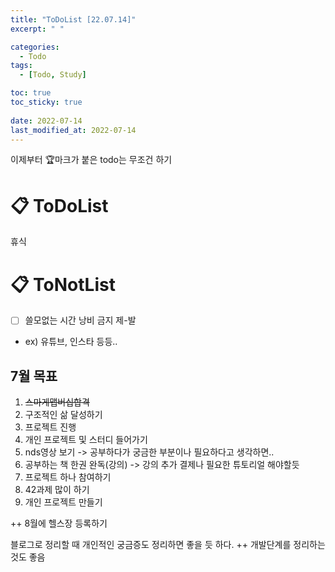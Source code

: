 ```yaml
---
title: "ToDoList [22.07.14]"
excerpt: " "

categories:
  - Todo
tags:
  - [Todo, Study]

toc: true
toc_sticky: true
 
date: 2022-07-14
last_modified_at: 2022-07-14
---
```


이제부터 🏆마크가 붙은 todo는 무조건 하기

# 📋 ToDoList  

휴식

# 📋 ToNotList  

- [ ] 쓸모없는 시간 낭비 금지 제-발
- ex) 유튜브, 인스타 등등..

## 7월 목표  

1. ~~스마게맵버십합격~~
2. 구조적인 삶 달성하기
3. 프로젝트 진행
4. 개인 프로젝트 및 스터디 들어가기
5. nds영상 보기 -> 공부하다가 궁금한 부분이나 필요하다고 생각하면..
6. 공부하는 책 한권 완독(강의) -> 강의 추가 결제나 필요한 튜토리얼 해야할듯
7. 프로젝트 하나 참여하기
8. 42과제 많이 하기
9. 개인 프로젝트 만들기

++ 8월에 헬스장 등록하기

블로그로 정리할 때 개인적인 궁금증도 정리하면 좋을 듯 하다.
++ 개발단계를 정리하는 것도 좋음